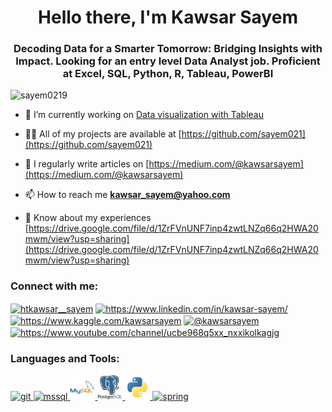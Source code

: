 <h1 align="center">Hello there, I'm Kawsar Sayem</h1>
<h3 align="center">Decoding Data for a Smarter Tomorrow: Bridging Insights with Impact. Looking for an entry level Data Analyst job. Proficient at Excel, SQL, Python, R, Tableau, PowerBI</h3>

<p align="left"> <img src="https://komarev.com/ghpvc/?username=sayem0219&label=Profile%20views&color=0e75b6&style=flat" alt="sayem0219" /> </p>

- 🔭 I’m currently working on [Data visualization with Tableau](https://public.tableau.com/app/profile/kawsar.sayem1352/vizzes)

- 👨‍💻 All of my projects are available at [https://github.com/sayem021](https://github.com/sayem021)

- 📝 I regularly write articles on [https://medium.com/@kawsarsayem](https://medium.com/@kawsarsayem)

- 📫 How to reach me **kawsar_sayem@yahoo.com**

- 📄 Know about my experiences [https://drive.google.com/file/d/1ZrFVnUNF7inp4zwtLNZq66q2HWA20mwm/view?usp=sharing](https://drive.google.com/file/d/1ZrFVnUNF7inp4zwtLNZq66q2HWA20mwm/view?usp=sharing)

<h3 align="left">Connect with me:</h3>
<p align="left">
<a href="https://twitter.com/htkawsar__sayem" target="blank"><img align="center" src="https://raw.githubusercontent.com/rahuldkjain/github-profile-readme-generator/master/src/images/icons/Social/twitter.svg" alt="htkawsar__sayem" height="30" width="40" /></a>
<a href="https://linkedin.com/in/https://www.linkedin.com/in/kawsar-sayem/" target="blank"><img align="center" src="https://raw.githubusercontent.com/rahuldkjain/github-profile-readme-generator/master/src/images/icons/Social/linked-in-alt.svg" alt="https://www.linkedin.com/in/kawsar-sayem/" height="30" width="40" /></a>
<a href="https://kaggle.com/https://www.kaggle.com/kawsarsayem" target="blank"><img align="center" src="https://raw.githubusercontent.com/rahuldkjain/github-profile-readme-generator/master/src/images/icons/Social/kaggle.svg" alt="https://www.kaggle.com/kawsarsayem" height="30" width="40" /></a>
<a href="https://medium.com/@kawsarsayem" target="blank"><img align="center" src="https://raw.githubusercontent.com/rahuldkjain/github-profile-readme-generator/master/src/images/icons/Social/medium.svg" alt="@kawsarsayem" height="30" width="40" /></a>
<a href="https://www.youtube.com/c/https://www.youtube.com/channel/ucbe968q5xx_nxxikolkagjg" target="blank"><img align="center" src="https://raw.githubusercontent.com/rahuldkjain/github-profile-readme-generator/master/src/images/icons/Social/youtube.svg" alt="https://www.youtube.com/channel/ucbe968q5xx_nxxikolkagjg" height="30" width="40" /></a>
</p>

<h3 align="left">Languages and Tools:</h3>
<p align="left"> <a href="https://git-scm.com/" target="_blank" rel="noreferrer"> <img src="https://www.vectorlogo.zone/logos/git-scm/git-scm-icon.svg" alt="git" width="40" height="40"/> </a> <a href="https://www.microsoft.com/en-us/sql-server" target="_blank" rel="noreferrer"> <img src="https://www.svgrepo.com/show/303229/microsoft-sql-server-logo.svg" alt="mssql" width="40" height="40"/> </a> <a href="https://www.mysql.com/" target="_blank" rel="noreferrer"> <img src="https://raw.githubusercontent.com/devicons/devicon/master/icons/mysql/mysql-original-wordmark.svg" alt="mysql" width="40" height="40"/> </a> <a href="https://www.postgresql.org" target="_blank" rel="noreferrer"> <img src="https://raw.githubusercontent.com/devicons/devicon/master/icons/postgresql/postgresql-original-wordmark.svg" alt="postgresql" width="40" height="40"/> </a> <a href="https://www.python.org" target="_blank" rel="noreferrer"> <img src="https://raw.githubusercontent.com/devicons/devicon/master/icons/python/python-original.svg" alt="python" width="40" height="40"/> </a> <a href="https://spring.io/" target="_blank" rel="noreferrer"> <img src="https://www.vectorlogo.zone/logos/springio/springio-icon.svg" alt="spring" width="40" height="40"/> </a> </p>
